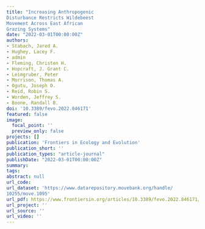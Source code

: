 ```yaml
---
title: "Increasing Anthropogenic
Disturbance Restricts Wildebeest
Movement Across East African
Grazing Systems"
date: "2022-03-01T00:00:00Z"
authors:
- Stabach, Jared A. 
- Hughey, Lacey F. 
- admin 
- Fleming, Christen H. 
- Hopcraft, J. Grant C. 
- Leimgruber, Peter 
- Morrison, Thomas A. 
- Ogutu, Joseph O. 
- Reid, Robin S. 
- Worden, Jeffrey S. 
- Boone, Randall B.
doi: '10.3389/fevo.2022.846171'
featured: false
image:
  focal_point: ''
  preview_only: false
projects: []
publication: 'Frontiers in Ecology and Evolution'
publication_short: ''
publication_types: "article-journal"
publishDate: "2022-03-01T00:00:00Z"
summary: 
tags: 
abstract: null
url_code: 
url_dataset: 'https://www.datarepository.movebank.org/handle/
10255/move.1095'
url_pdf: https://www.frontiersin.org/articles/10.3389/fevo.2022.846171/full
url_project: ''
url_source: ''
url_video: ''
---
```



